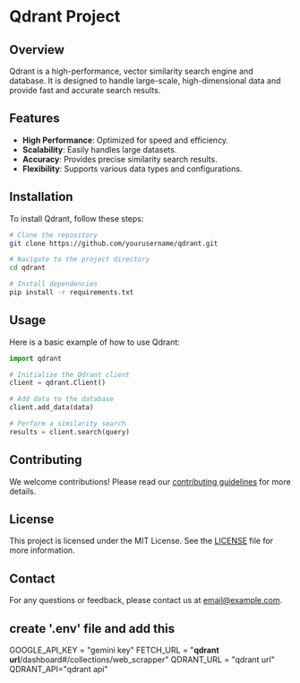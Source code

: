 # Qdrant Project

## Overview
Qdrant is a high-performance, vector similarity search engine and database. It is designed to handle large-scale, high-dimensional data and provide fast and accurate search results.

## Features
- **High Performance**: Optimized for speed and efficiency.
- **Scalability**: Easily handles large datasets.
- **Accuracy**: Provides precise similarity search results.
- **Flexibility**: Supports various data types and configurations.

## Installation
To install Qdrant, follow these steps:

```bash
# Clone the repository
git clone https://github.com/yourusername/qdrant.git

# Navigate to the project directory
cd qdrant

# Install dependencies
pip install -r requirements.txt
```

## Usage
Here is a basic example of how to use Qdrant:

```python
import qdrant

# Initialize the Qdrant client
client = qdrant.Client()

# Add data to the database
client.add_data(data)

# Perform a similarity search
results = client.search(query)
```

## Contributing
We welcome contributions! Please read our [contributing guidelines](CONTRIBUTING.md) for more details.

## License
This project is licensed under the MIT License. See the [LICENSE](LICENSE) file for more information.

## Contact
For any questions or feedback, please contact us at [email@example.com](mailto:email@example.com).

## create '.env' file and add this
GOOGLE_API_KEY = "gemini key"
FETCH_URL = "**qdrant url**/dashboard#/collections/web_scrapper"
QDRANT_URL = "qdrant url"
QDRANT_API="qdrant api"

